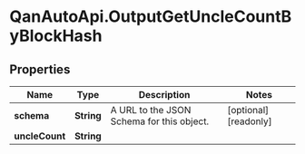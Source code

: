 # QanAutoApi.OutputGetUncleCountByBlockHash

## Properties

Name | Type | Description | Notes
------------ | ------------- | ------------- | -------------
**schema** | **String** | A URL to the JSON Schema for this object. | [optional] [readonly] 
**uncleCount** | **String** |  | 


